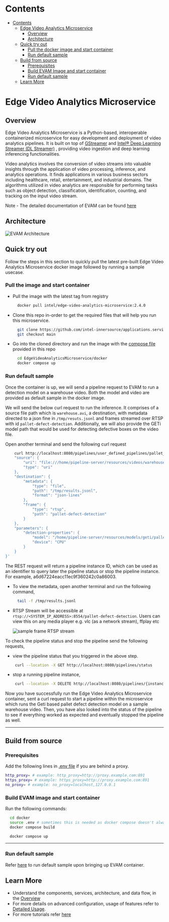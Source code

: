 # Contents

- [Contents](#contents)
  - [Edge Video Analytics Microservice](#edge-video-analytics-microservice)
    - [Overview](#overview)
    - [Architecture](#architecture)
  - [Quick try out ](#quick-try-out)
      - [Pull the docker image and start container](#pull-the-image-and-start-container)
      - [Run default sample](#run-default-sample)
  - [Build from source](#build-from-source)
      - [Prerequisites](#prerequisites)
      - [Build EVAM Image and start container](#build-evam-image-and-start-container)
      - [Run default sample](#run-default-sample-1)
  - [Learn More](#learn-more)

# Edge Video Analytics Microservice

## Overview

Edge Video Analytics Microservice is a Python-based, interoperable containerized microservice for easy development and deployment of video analytics pipelines. It is built on top of [GStreamer](https://gstreamer.freedesktop.org/documentation/) and [Intel® Deep Learning Streamer (DL Streamer)](https://dlstreamer.github.io/) , providing video ingestion and deep learning inferencing functionalities.

Video analytics involves the conversion of video streams into valuable insights through the application of video processing, inference, and analytics operations. It finds applications in various business sectors including healthcare, retail, entertainment, and industrial domains. The algorithms utilized in video analytics are responsible for performing tasks such as object detection, classification, identification, counting, and tracking on the input video stream.


Note - The detailed documentation of EVAM can be found [here](https://docs.edgeplatform.intel.com/edge-video-analytics-microservice/2.4.0/user-guide/Overview.html)

## Architecture

![EVAM Architecture](./docs/user-guide/images/evam-2.x-architecture.png)

## Quick try out

Follow the steps in this section to quickly pull the latest pre-built Edge Video Analytics Microservice docker image followed by running a sample usecase. 

### Pull the image and start container

- Pull the image with the latest tag from registry

   ```sh
     docker pull intel/edge-video-analytics-microservice:2.4.0
   ```

- Clone this repo in-order to get the required files that will help you run this microservice.
   ```sh
     git clone https://github.com/intel-innersource/applications.services.esh.edge-video-analytics-microservice.git EdgeVideoAnalyticsMicroservice
     git checkout main
   ```

- Go into the cloned directory and run the image with the [compose file](./docker/docker-compose.yml) provided in this repo

   ```sh
     cd EdgeVideoAnalyticsMicroservice/docker
     docker compose up
   ```

### Run default sample

Once the container is up, we will send a pipeline request to EVAM to run a detection model on a warehouse video. Both the model and video are provided as default sample in the docker image.

We will send the below curl request to run the inference.
It comprises of a source file path which is `warehouse.avi`, a destination, with metadata directed to a json fine in `/tmp/resuts.jsonl` and frames streamed over RTSP with id `pallet-defect-detection`. Additionally, we will also provide the GETi model path that would be used for detecting defective boxes on the video file.

Open another terminal and send the following curl request
``` sh
    curl http://localhost:8080/pipelines/user_defined_pipelines/pallet_defect_detection -X POST -H 'Content-Type: application/json' -d '{
    "source": {
        "uri": "file:///home/pipeline-server/resources/videos/warehouse.avi",
        "type": "uri"
    },
    "destination": {
        "metadata": {
            "type": "file",
            "path": "/tmp/results.jsonl",
            "format": "json-lines"
        },
        "frame": {
            "type": "rtsp",
            "path": "pallet-defect-detection"
        }
    },
    "parameters": {
        "detection-properties": {
            "model": "/home/pipeline-server/resources/models/geti/pallet_defect_detection/deployment/Detection/model/model.xml",
            "device": "CPU"
        }
    }
}'
```

The REST request will return a pipeline instance ID, which can be used as an identifier to query later the pipeline status or stop the pipeline instance. For example, a6d67224eacc11ec9f360242c0a86003.

- To view the metadata, open another terminal and run the following command,
  ```sh
    tail -f /tmp/results.jsonl
  ```

- RTSP Stream will be accessible at `rtsp://<SYSTEM_IP_ADDRESS>:8554/pallet-defect-detection`.  Users can view this on any media player e.g. vlc (as a network stream), ffplay etc 

  ![sample frame RTSP stream](./docs/user-guide/images/sample-pallet-defect-detection.png)

To check the pipeline status and stop the pipeline send the following requests,

 - view the pipeline status that you triggered in the above step.
   ```sh
    curl --location -X GET http://localhost:8080/pipelines/status
   ```

 - stop a running pipeline instance, 
   ```sh
    curl --location -X DELETE http://localhost:8080/pipelines/{instance_id}
   ```

Now you have successfully run the Edge Video Analytics Microservice container, sent a curl request to start a pipeline within the microservice which runs the Geti based pallet defect detection model on a sample warehouse video. Then, you have also looked into the status of the pipeline to see if everything worked as expected and eventually stopped the pipeline as well.

---
## Build from source

### Prerequisites
Add the following lines in [.env file](./docker/.env) if you are behind a proxy.

  ``` sh
  http_proxy= # example: http_proxy=http://proxy.example.com:891
  https_proxy= # example: https_proxy=http://proxy.example.com:891
  no_proxy= # example: no_proxy=localhost,127.0.0.1
  ```

### Build EVAM image and start container

Run the following commands:

   ```sh
     cd docker
     source .env # sometimes this is needed as docker compose doesn't always pick up the necessary env variables
     docker compose build
   ```

   ```sh
     docker compose up
   ```
---
### Run default sample
Refer [here](https://docs.edgeplatform.intel.com/edge-video-analytics-microservice/2.4.0/user-guide/get-started.html) to run default sample upon bringing up EVAM container.

## Learn More

-   Understand the components, services, architecture, and data flow, in the [Overview](https://docs.edgeplatform.intel.com/edge-video-analytics-microservice/2.4.0/user-guide/Overview.html)
-   For more details on advanced configuration, usage of features refer to [Detailed Usage](https://docs.edgeplatform.intel.com/edge-video-analytics-microservice/2.4.0/user-guide/advanced-guide/Overview.html). 
-   For more tutorials refer [here](https://docs.edgeplatform.intel.com/edge-video-analytics-microservice/2.4.0/user-guide/get-started.html)
